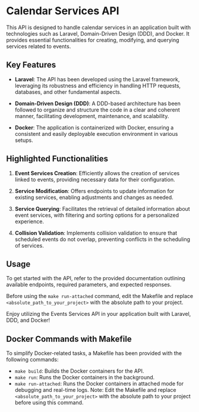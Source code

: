 # Calendar Services API

This API is designed to handle calendar services in an application built with technologies such as Laravel, Domain-Driven Design (DDD), and Docker. It provides essential functionalities for creating, modifying, and querying services related to events.

## Key Features

- **Laravel**: The API has been developed using the Laravel framework, leveraging its robustness and efficiency in handling HTTP requests, databases, and other fundamental aspects.

- **Domain-Driven Design (DDD)**: A DDD-based architecture has been followed to organize and structure the code in a clear and coherent manner, facilitating development, maintenance, and scalability.

- **Docker**: The application is containerized with Docker, ensuring a consistent and easily deployable execution environment in various setups.

## Highlighted Functionalities

1. **Event Services Creation**: Efficiently allows the creation of services linked to events, providing necessary data for their configuration.

2. **Service Modification**: Offers endpoints to update information for existing services, enabling adjustments and changes as needed.

3. **Service Querying**: Facilitates the retrieval of detailed information about event services, with filtering and sorting options for a personalized experience.

4. **Collision Validation**: Implements collision validation to ensure that scheduled events do not overlap, preventing conflicts in the scheduling of services.


## Usage

To get started with the API, refer to the provided documentation outlining available endpoints, required parameters, and expected responses.

Before using the `make run-attached` command, edit the Makefile and replace `<absolute_path_to_your_project>` with the absolute path to your project.

Enjoy utilizing the Events Services API in your application built with Laravel, DDD, and Docker!

## Docker Commands with Makefile

To simplify Docker-related tasks, a Makefile has been provided with the following commands:

- `make build`: Builds the Docker containers for the API.
- `make run`: Runs the Docker containers in the background.
- `make run-attached`: Runs the Docker containers in attached mode for debugging and real-time logs. Note: Edit the Makefile and replace `<absolute_path_to_your_project>` with the absolute path to your project before using this command.

